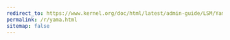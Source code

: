 ```yaml
---
redirect_to: https://www.kernel.org/doc/html/latest/admin-guide/LSM/Yama.html
permalink: /r/yama.html
sitemap: false
---
```

